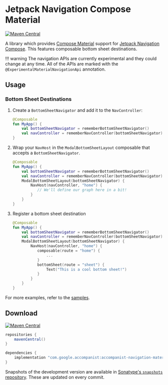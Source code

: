 # Jetpack Navigation Compose Material

[![Maven Central](https://img.shields.io/maven-central/v/com.google.accompanist/accompanist-navigation-material)](https://search.maven.org/search?q=g:com.google.accompanist)

A library which provides [Compose Material](https://developer.android.com/jetpack/androidx/releases/compose-material) support for [Jetpack Navigation Compose](https://developer.android.com/jetpack/compose/navigation).
This features composable bottom sheet destinations.

!!! warning
    The navigation APIs are currently experimental and they could change at any time.
    All of the APIs are marked with the `@ExperimentalMaterialNavigationApi` annotation.

## Usage

### Bottom Sheet Destinations

1. Create a `BottomSheetNavigator` and add it to the `NavController`:

    ```kotlin
    @Composable
    fun MyApp() {
        val bottomSheetNavigator = rememberBottomSheetNavigator()
        val navController = rememberNavController(bottomSheetNavigator)
    }
    ```

2. Wrap your `NavHost` in the `ModalBottomSheetLayout` composable that accepts a `BottomSheetNavigator`.

    ```kotlin
    @Composable
    fun MyApp() {
        val bottomSheetNavigator = rememberBottomSheetNavigator()
        val navController = rememberNavController(bottomSheetNavigator)
        ModalBottomSheetLayout(bottomSheetNavigator) {
            NavHost(navController, "home") {
               // We'll define our graph here in a bit!
            }
        }
    }
    ```

3. Register a bottom sheet destination

    ```kotlin
    @Composable
    fun MyApp() {
        val bottomSheetNavigator = rememberBottomSheetNavigator()
        val navController = rememberNavController(bottomSheetNavigator)
        ModalBottomSheetLayout(bottomSheetNavigator) {
            NavHost(navController, "home") {
               composable(route = "home") {
                   ...
               }
               bottomSheet(route = "sheet") {
                   Text("This is a cool bottom sheet!")
               }
            }
        }
    }
    ```

For more examples, refer to the [samples](https://github.com/google/accompanist/tree/main/sample/src/main/java/com/google/accompanist/sample/navigation/material).

## Download

[![Maven Central](https://img.shields.io/maven-central/v/com.google.accompanist/accompanist-navigation-material)](https://search.maven.org/search?q=g:com.google.accompanist)

```groovy
repositories {
    mavenCentral()
}

dependencies {
    implementation "com.google.accompanist:accompanist-navigation-material:<version>"
}
```

Snapshots of the development version are available in [Sonatype's `snapshots` repository][snap]. These are updated on every commit.

[compose]: https://developer.android.com/jetpack/compose
[snap]: https://oss.sonatype.org/content/repositories/snapshots/com/google/accompanist/accompanist-navigation-material/
